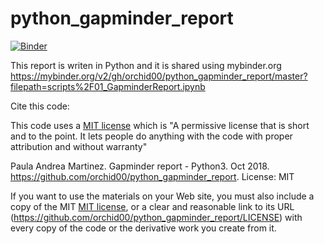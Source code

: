 # python_gapminder_report

[![Binder](https://mybinder.org/badge.svg)](https://mybinder.org/v2/gh/orchid00/python_gapminder_report/master?filepath=scripts%2F01_GapminderReport.ipynb)

This report is writen in Python and it is shared using mybinder.org
https://mybinder.org/v2/gh/orchid00/python_gapminder_report/master?filepath=scripts%2F01_GapminderReport.ipynb


Cite this code:

This code uses a [MIT license](LICENSE) which is "A permissive license that is short and to the point. It lets people do anything with the code with proper attribution and without warranty"

Paula Andrea Martinez. Gapminder report - Python3. Oct 2018. https://github.com/orchid00/python_gapminder_report. License: MIT

If you want to use the materials on your Web site, you must also include a copy of the MIT [MIT license](LICENSE), or a clear and reasonable link to its URL (https://github.com/orchid00/python_gapminder_report/LICENSE) with every copy of the code or the derivative work you create from it.
